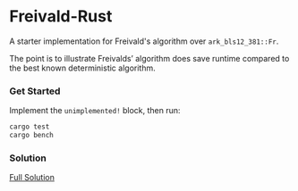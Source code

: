 # Freivald-Rust

A starter implementation for Freivald's algorithm over `ark_bls12_381::Fr`.

The point is to illustrate Freivalds’ algorithm does save runtime compared to the best known deterministic algorithm.

### Get Started
Implement the `unimplemented!` block, then run:

```rust
cargo test
cargo bench
```
### Solution
[Full Solution](https://github.com/0xSage/freivald)
